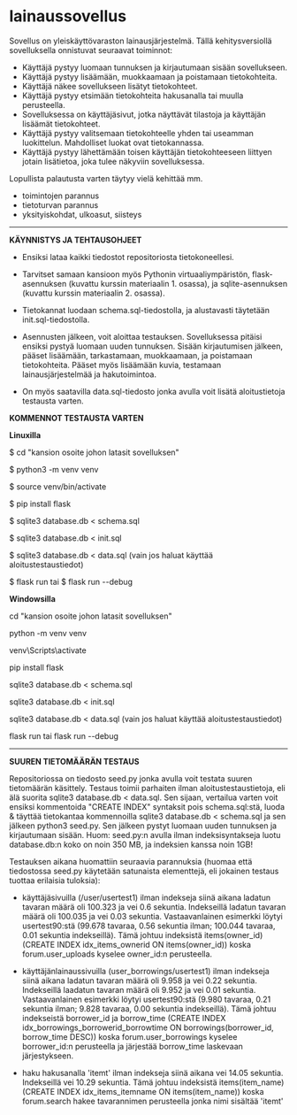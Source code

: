 # lainaussovellus

Sovellus on yleiskäyttövaraston lainausjärjestelmä. Tällä kehitysversiollä sovelluksella onnistuvat seuraavat toiminnot:
+  Käyttäjä pystyy luomaan tunnuksen ja kirjautumaan sisään sovellukseen.
+  Käyttäjä pystyy lisäämään, muokkaamaan ja poistamaan tietokohteita.
+  Käyttäjä näkee sovellukseen lisätyt tietokohteet.
+  Käyttäjä pystyy etsimään tietokohteita hakusanalla tai muulla perusteella.
+  Sovelluksessa on käyttäjäsivut, jotka näyttävät tilastoja ja käyttäjän lisäämät tietokohteet.
+  Käyttäjä pystyy valitsemaan tietokohteelle yhden tai useamman luokittelun. Mahdolliset luokat ovat tietokannassa.
+  Käyttäjä pystyy lähettämään toisen käyttäjän tietokohteeseen liittyen jotain lisätietoa, joka tulee näkyviin sovelluksessa.

Lopullista palautusta varten täytyy vielä kehittää mm.
-  toimintojen parannus
-  tietoturvan parannus
-  yksityiskohdat, ulkoasut, siisteys
  
--------------------------------------------------------------------------------------------------------------------------------------------------------------

**KÄYNNISTYS JA TEHTAUSOHJEET**

+  Ensiksi lataa kaikki tiedostot repositoriosta tietokoneellesi.
  
+  Tarvitset samaan kansioon myös Pythonin virtuaaliympäristön, flask-asennuksen (kuvattu kurssin materiaalin 1. osassa), ja sqlite-asennuksen (kuvattu kurssin materiaalin 2. osassa).
  
+  Tietokannat luodaan schema.sql-tiedostolla, ja alustavasti täytetään init.sql-tiedostolla.
  
+  Asennusten jälkeen, voit aloittaa testauksen. Sovelluksessa pitäisi ensiksi pystyä luomaan uuden tunnuksen. Sisään kirjautumisen jälkeen, pääset lisäämään, tarkastamaan, muokkaamaan, ja poistamaan tietokohteita. Pääset myös lisäämään kuvia, testamaan lainausjärjestelmää ja hakutoimintoa.

+  On myös saatavilla data.sql-tiedosto jonka avulla voit lisätä aloitustietoja testausta varten.

**KOMMENNOT TESTAUSTA VARTEN**

**Linuxilla**

$ cd "kansion osoite johon latasit sovelluksen"

$ python3 -m venv venv

$ source venv/bin/activate

$ pip install flask

$ sqlite3 database.db < schema.sql

$ sqlite3 database.db < init.sql

$ sqlite3 database.db < data.sql (vain jos haluat käyttää aloitustestaustiedot)

$ flask run tai $ flask run --debug


**Windowsilla**

cd "kansion osoite johon latasit sovelluksen"

python -m venv venv

venv\Scripts\activate

pip install flask

sqlite3 database.db < schema.sql

sqlite3 database.db < init.sql

sqlite3 database.db < data.sql (vain jos haluat käyttää aloitustestaustiedot)

flask run tai flask run --debug

--------------------------------------------------------------------------------------------------------------------------------------------------------------

**SUUREN TIETOMÄÄRÄN TESTAUS**

Repositoriossa on tiedosto seed.py jonka avulla voit testata suuren tietomäärän käsittely. Testaus toimii parhaiten ilman aloitustestaustietoja, eli älä suorita sqlite3 database.db < data.sql. Sen sijaan, vertailua varten voit ensiksi kommentoida "CREATE INDEX" syntaksit pois schema.sql:stä, luoda & täyttää tietokantaa kommennoilla sqlite3 database.db < schema.sql ja sen jälkeen python3 seed.py. Sen jälkeen pystyt luomaan uuden tunnuksen ja kirjautumaan sisään. Huom: seed.py:n avulla ilman indeksisyntakseja luotu database.db:n koko on noin 350 MB, ja indeksien kanssa noin 1GB!

Testauksen aikana huomattiin seuraavia parannuksia (huomaa että tiedostossa seed.py käytetään satunaista elementtejä, eli jokainen testaus tuottaa erilaisia tuloksia):
-  käyttäjäsivuilla (/user/usertest1) ilman indekseja siinä aikana ladatun tavaran määrä oli 100.323 ja vei 0.6 sekuntia. Indekseillä ladatun tavaran määrä oli 100.035 ja vei 0.03 sekuntia. Vastaavanlainen esimerkki löytyi usertest90:stä (99.678 tavaraa, 0.56 sekuntia ilman; 100.044 tavaraa, 0.01 sekuntia indekseillä). Tämä johtuu indeksistä items(owner_id) (CREATE INDEX idx_items_ownerid ON items(owner_id)) koska forum.user_uploads kyselee owner_id:n perusteella.
  
-  käyttäjänlainaussivuilla (user_borrowings/usertest1) ilman indekseja siinä aikana ladatun tavaran määrä oli 9.958 ja vei 0.22 sekuntia. Indekseillä laadatun tavaran määrä oli 9.952 ja vei 0.01 sekuntia. Vastaavanlainen esimerkki löytyi usertest90:stä (9.980 tavaraa, 0.21 sekuntia ilman; 9.828 tavaraa, 0.00 sekuntia indekseillä). Tämä johtuu indekseistä borrower_id ja borrow_time (CREATE INDEX idx_borrowings_borrowerid_borrowtime
  ON borrowings(borrower_id, borrow_time DESC)) koska forum.user_borrowings kyselee borrower_id:n perusteella ja järjestää borrow_time laskevaan järjestykseen.
  
-  haku hakusanalla 'itemt' ilman indekseja siinä aikana vei 14.05 sekuntia. Indekseillä vei 10.29 sekuntia. Tämä johtuu indeksistä items(item_name) (CREATE INDEX idx_items_itemname ON items(item_name)) koska forum.search hakee tavarannimen perusteella jonka nimi sisältää 'itemt'

